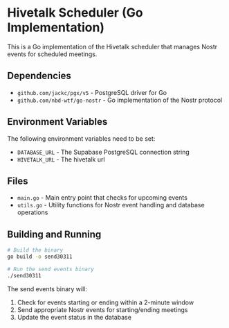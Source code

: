 # Hivetalk Scheduler (Go Implementation)

This is a Go implementation of the Hivetalk scheduler that manages Nostr events for scheduled meetings.

## Dependencies

- `github.com/jackc/pgx/v5` - PostgreSQL driver for Go
- `github.com/nbd-wtf/go-nostr` - Go implementation of the Nostr protocol

## Environment Variables

The following environment variables need to be set:

- `DATABASE_URL` - The Supabase PostgreSQL connection string
- `HIVETALK_URL` - The hivetalk url

## Files

- `main.go` - Main entry point that checks for upcoming events
- `utils.go` - Utility functions for Nostr event handling and database operations

## Building and Running

```bash
# Build the binary
go build -o send30311

# Run the send events binary
./send30311
```

The send events binary will:
1. Check for events starting or ending within a 2-minute window
2. Send appropriate Nostr events for starting/ending meetings
3. Update the event status in the database

